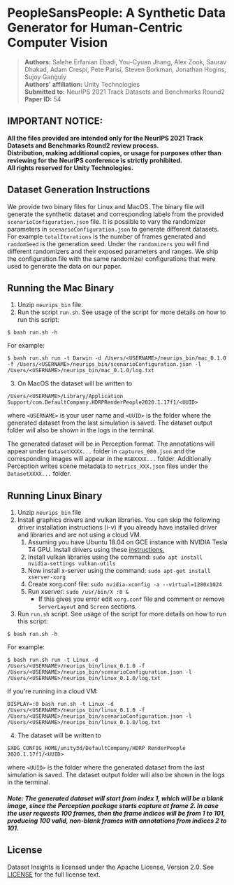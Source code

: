 # PeopleSansPeople: A Synthetic Data Generator for Human-Centric Computer Vision

> **Authors:** Salehe Erfanian Ebadi, You-Cyuan Jhang, Alex Zook, Saurav Dhakad, Adam Crespi, Pete Parisi, Steven Borkman, Jonathan Hogins, Sujoy Ganguly
> <br />
> **Authors' affiliation:** Unity Technologies
> <br />
> **Submitted to:** NeurIPS 2021 Track Datasets and Benchmarks Round2
> <br />
> **Paper ID:** 54


## IMPORTANT NOTICE:

**All the files provided are intended only for the NeurIPS 2021 Track Datasets and Benchmarks Round2 review process.**
<br />
**Distribution, making additional copies, or usage for purposes other than reviewing for the NeurIPS conference is strictly prohibited.**
<br />
**All rights reserved for Unity Technologies.**

## Dataset Generation Instructions

We provide two binary files for Linux and MacOS. The binary file will generate the synthetic dataset and corresponding labels from the provided `scenarioConfiguration.json` file.
It is possible to vary the randomizer parameters in `scenarioConfiguration.json` to generate different datasets. 
For example `totalIterations` is the number of frames generated and `randomSeed` is the generation seed.
Under the `randomizers` you will find different randomizers and their exposed parameters and ranges. We ship the configuration file with the same randomizer configurations that were used to generate the data on our paper.

## Running the Mac Binary

1. Unzip `neurips_bin` file.
2. Run the script `run.sh`. See usage of the script for more details on how to run this script:

```
$ bash run.sh -h
```
For example:
```
$ bash run.sh run -t Darwin -d /Users/<USERNAME>/neurips_bin/mac_0.1.0 -f /Users/<USERNAME>/neurips_bin/scenarioConfiguration.json -l /Users/<USERNAME>/neurips_bin/mac_0.1.0/log.txt
```

3. On MacOS the dataset will be written to 
```
/Users/<USERNAME>/Library/Application Support/com.DefaultCompany.HDRPRenderPeople2020.1.17f1/<UUID>
```
where `<USERNAME>` is your user name and `<UUID>` is the folder where the generated dataset from the last simulation is saved.
The dataset output folder will also be shown in the logs in the terminal.

The generated dataset will be in Perception format. The annotations will appear under `DatasetXXXX...` folder in `captures_000.json` and the corresponding images will appear in the `RGBXXXX...` folder. Additionally Perception writes scene metadata to `metrics_XXX.json` files under the `DatasetXXXX...` folder.

## Running Linux Binary

1. Unzip `neurips_bin` file
2. Install graphics drivers and vulkan libraries. You can skip the following driver installation instructions (i-v) if you already have installed driver and libraries and are not using a cloud VM.
    1. Assuming you have Ubuntu 18.04 on GCE instance with NVIDIA Tesla T4 GPU. Install drivers using these [instructions.](https://cloud.google.com/compute/docs/gpus/install-drivers-gpu)
    2. Install vulkan libraries using the command: `sudo apt install nvidia-settings vulkan-utils`
    3. Now install x-server using the command: `sudo apt-get install xserver-xorg`
    4. Create xorg.conf file: `sudo nvidia-xconfig -a --virtual=1280x1024`
    5. Run xserver: `sudo /usr/bin/X :0 &`
        - If this gives you error edit `xorg.conf` file and comment or remove `ServerLayout` and `Screen` sections.
3. Run `run.sh` script. See usage of the script for more details on how to run this script:

```
$ bash run.sh -h
```
For example:
```
$ bash run.sh run -t Linux -d /Users/<USERNAME>/neurips_bin/linux_0.1.0 -f /Users/<USERNAME>/neurips_bin/scenarioConfiguration.json -l /Users/<USERNAME>/neurips_bin/linux_0.1.0/log.txt
```
If you're running in a cloud VM: 
```
DISPLAY=:0 bash run.sh -t Linux -d /Users/<USERNAME>/neurips_bin/linux_0.1.0 -f /Users/<USERNAME>/neurips_bin/scenarioConfiguration.json -l /Users/<USERNAME>/neurips_bin/linux_0.1.0/log.txt
```
4. The dataset will be written to 
```
$XDG_CONFIG_HOME/unity3d/DefaultCompany/HDRP RenderPeople 2020.1.17f1/<UUID>
```
where `<UUID>` is the folder where the generated dataset from the last simulation is saved. The dataset output folder will also be shown in the logs in the terminal.


##### Note: The generated dataset will start from index 1, which will be a blank image, since the Perception package starts capture at frame 2. In case the user requests 100 frames, then the frame indices will be from 1 to 101, producing 100 valid, non-blank frames with annotations from indices 2 to 101.




## License

Dataset Insights is licensed under the Apache License, Version 2.0. See [LICENSE](LICENSE) for the full license text.
